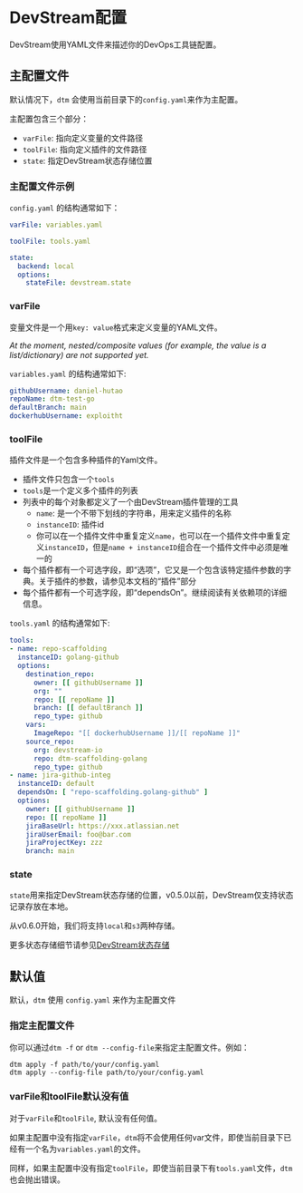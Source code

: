 # DevStream配置

DevStream使用YAML文件来描述你的DevOps工具链配置。

## 主配置文件

默认情况下，`dtm` 会使用当前目录下的`config.yaml`来作为主配置。

主配置包含三个部分：

- `varFile`: 指向定义变量的文件路径
- `toolFile`: 指向定义插件的文件路径
- `state`: 指定DevStream状态存储位置

### 主配置文件示例

`config.yaml` 的结构通常如下：

```yaml
varFile: variables.yaml

toolFile: tools.yaml

state:
  backend: local
  options:
    stateFile: devstream.state
```

### varFile

变量文件是一个用`key: value`格式来定义变量的YAML文件。

_At the moment, nested/composite values (for example, the value is a list/dictionary) are not supported yet._

`variables.yaml` 的结构通常如下:

```yaml
githubUsername: daniel-hutao
repoName: dtm-test-go
defaultBranch: main
dockerhubUsername: exploitht
```

### toolFile

插件文件是一个包含多种插件的Yaml文件。

- 插件文件只包含一个`tools`
- `tools`是一个定义多个插件的列表
- 列表中的每个对象都定义了一个由DevStream插件管理的工具
    - `name`: 是一个不带下划线的字符串，用来定义插件的名称
    - `instanceID`: 插件id
    - 你可以在一个插件文件中重复定义`name`，也可以在一个插件文件中重复定义`instanceID`，但是`name + instanceID`组合在一个插件文件中必须是唯一的
- 每个插件都有一个可选字段，即“选项”，它又是一个包含该特定插件参数的字典。关于插件的参数，请参见本文档的“插件”部分
- 每个插件都有一个可选字段，即“dependsOn”。继续阅读有关依赖项的详细信息。

`tools.yaml` 的结构通常如下:

```yaml
tools:
- name: repo-scaffolding
  instanceID: golang-github
  options:
    destination_repo:
      owner: [[ githubUsername ]]
      org: ""
      repo: [[ repoName ]]
      branch: [[ defaultBranch ]]
      repo_type: github
    vars:
      ImageRepo: "[[ dockerhubUsername ]]/[[ repoName ]]"
    source_repo:
      org: devstream-io
      repo: dtm-scaffolding-golang
      repo_type: github
- name: jira-github-integ
  instanceID: default
  dependsOn: [ "repo-scaffolding.golang-github" ]
  options:
    owner: [[ githubUsername ]]
    repo: [[ repoName ]]
    jiraBaseUrl: https://xxx.atlassian.net
    jiraUserEmail: foo@bar.com
    jiraProjectKey: zzz
    branch: main
```

### state

`state`用来指定DevStream状态存储的位置，v0.5.0以前，DevStream仅支持状态记录存放在本地。

从v0.6.0开始，我们将支持`local`和`s3`两种存储。

更多状态存储细节请参见[DevStream状态存储](./stateconfig.md)

## 默认值

默认，`dtm` 使用 `config.yaml` 来作为主配置文件

### 指定主配置文件

你可以通过`dtm -f` or `dtm --config-file`来指定主配置文件。例如：

```shell
dtm apply -f path/to/your/config.yaml
dtm apply --config-file path/to/your/config.yaml
```

### varFile和toolFile默认没有值

对于`varFile`和`toolFile`, 默认没有任何值。

如果主配置中没有指定`varFile`，`dtm`将不会使用任何var文件，即使当前目录下已经有一个名为`variables.yaml`的文件。

同样，如果主配置中没有指定`toolFile`，即使当前目录下有`tools.yaml`文件，`dtm`也会抛出错误。
